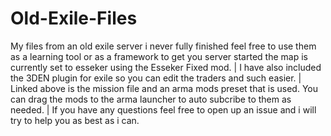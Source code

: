 # Old-Exile-Files
My files from an old exile server i never fully finished feel free to use them as a learning tool or as a framework to get you server started the map is currently set to esseker using the Esseker Fixed mod.
|
I have also included the 3DEN plugin for exile so you can edit the traders and such easier.
|
Linked above is the mission file and an arma mods preset that is used. You can drag the mods to the arma launcher to auto subcribe to them as needed.
|
If you have any questions feel free to open up an issue and i will try to help you as best as i can.
